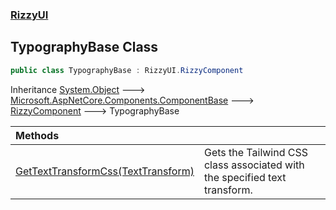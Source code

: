 ### [RizzyUI](RizzyUI 'RizzyUI')

## TypographyBase Class

```csharp
public class TypographyBase : RizzyUI.RizzyComponent
```

Inheritance [System.Object](https://docs.microsoft.com/en-us/dotnet/api/System.Object 'System.Object') &#129106; [Microsoft.AspNetCore.Components.ComponentBase](https://docs.microsoft.com/en-us/dotnet/api/Microsoft.AspNetCore.Components.ComponentBase 'Microsoft.AspNetCore.Components.ComponentBase') &#129106; [RizzyComponent](RizzyUI.RizzyComponent 'RizzyUI.RizzyComponent') &#129106; TypographyBase

| Methods | |
| :--- | :--- |
| [GetTextTransformCss(TextTransform)](RizzyUI.TypographyBase.GetTextTransformCss(RizzyUI.TextTransform) 'RizzyUI.TypographyBase.GetTextTransformCss(RizzyUI.TextTransform)') | Gets the Tailwind CSS class associated with the specified text transform. |
